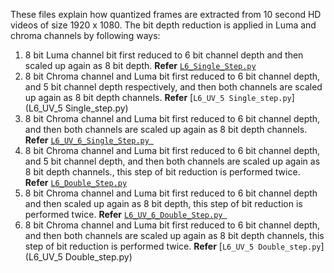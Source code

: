 These files explain how quantized frames are extracted from 10 second HD videos of size 1920 x 1080.
The bit depth reduction is applied in Luma and chroma channels by following ways:
1. 8 bit Luma channel bit first reduced to 6 bit channel depth and then scaled up again as 8 bit depth.
 __Refer__ [`L6_Single_Step.py`](L6_Single_Step.py)
2. 8 bit Chroma channel and Luma bit first reduced to 6 bit channel depth, and 5 bit channel depth respectively, and then both channels are scaled up again as 8 bit depth channels.
 __Refer__ [`L6_UV_5 Single_step.py`](L6_UV_5 Single_step.py)
3. 8 bit Chroma channel and Luma bit first reduced to 6 bit channel depth, and then both channels are scaled up again as 8 bit depth channels.
 __Refer__ [`L6_UV_6_Single_Step.py `](L6_UV_6_Single_Step.py)
4. 8 bit Chroma channel and Luma bit first reduced to 6 bit channel depth, and 5 bit channel depth, and then both channels are scaled up again as 8 bit depth channels., this step of bit reduction is performed twice.
 __Refer__ [`L6_Double_Step.py`](L6_Double_Step.py)
5. 8 bit Chroma channel and Luma bit first reduced to 6 bit channel depth and then scaled up again as 8 bit depth, this step of bit reduction is performed twice.
 __Refer__ [`L6_UV_6_Double_Step.py `](L6_UV_6_Double_Step.py)
6. 8 bit Chroma channel and Luma bit first reduced to 6 bit channel depth, and then both channels are scaled up again as 8 bit depth channels, this step of bit reduction is performed twice.
 __Refer__ [`L6_UV_5 Double_step.py`](L6_UV_5 Double_step.py)


